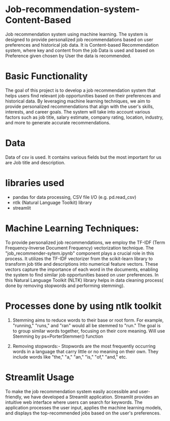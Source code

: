 # Job-recommendation-system-Content-Based
Job recommendation system using machine learning. The system is designed to provide personalized job recommendations based on user preferences and historical job data. It is Content-based Recommendation system, where key and content from the job Data is used and based on Preference given chosen by User the data is recommended.

# Basic Functionality
The goal of this project is to develop a job recommendation system that helps users find relevant job opportunities based on their preferences and historical data. By leveraging machine learning techniques, we aim to provide personalized recommendations that align with the user's skills, interests, and career goals. The system will take into account various factors such as job title, salary estimate, company rating, location, industry, and more to generate accurate recommendations.

# Data 
Data of csv is used. It contains various fields but the most important for us are Job title and description.

# libraries used 
*  pandas for data processing, CSV file I/O (e.g. pd.read_csv)
*  ntlk (Natural Language Toolkit) library
*  streamlit

# Machine Learning Techniques:
To provide personalized job recommendations, we employ the TF-IDF (Term Frequency-Inverse Document Frequency) vectorization technique. The "job_recommender-sytem.ipynb" component plays a crucial role in this process.
 It utilizes the TF-IDF vectorizer from the scikit-learn library to transform job title and descriptions into numerical feature vectors. These vectors capture the importance of each word in the documents, enabling the system to find similar job opportunities based on user preferences.  In this Natural Language Toolkit (NLTK) library helps in data cleaning process( done by removing stopwords and performing stemming).

# Processes done by using ntlk toolkit
1. Stemming aims to reduce words to their base or root form.
For example, "running," "runs," and "ran" would all be stemmed to "run."
The goal is to group similar words together, focusing on their core meaning. Will use Stemming by  ps=PorterStemmer() function

3. Removing stopwords:- Stopwords are the most frequently occurring words in a language that carry little or no meaning on their own. They include words like "the," "a," "an," "is," "of," "and," etc.

# Streamlit Usage
To make the job recommendation system easily accessible and user-friendly, we have developed a Streamlit application. Streamlit provides an intuitive web interface where users can search for keywords. The application processes the user input, applies the machine learning models, and displays the top-recommended jobs based on the user's preferences.
